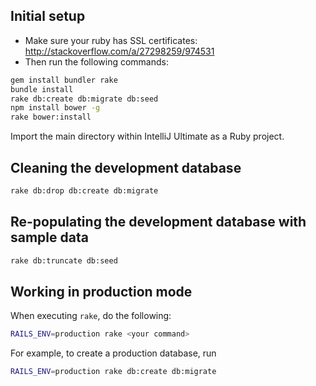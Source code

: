 ## Initial setup

* Make sure your ruby has SSL certificates: http://stackoverflow.com/a/27298259/974531
* Then run the following commands:

```bash
gem install bundler rake
bundle install
rake db:create db:migrate db:seed
npm install bower -g
rake bower:install
```

Import the main directory within IntelliJ Ultimate as a Ruby project.

## Cleaning the development database

```bash
rake db:drop db:create db:migrate
```

## Re-populating the development database with sample data

```bash
rake db:truncate db:seed
```

## Working in production mode

When executing `rake`, do the following:

```bash
RAILS_ENV=production rake <your command>
```

For example, to create a production database, run

```bash
RAILS_ENV=production rake db:create db:migrate
```